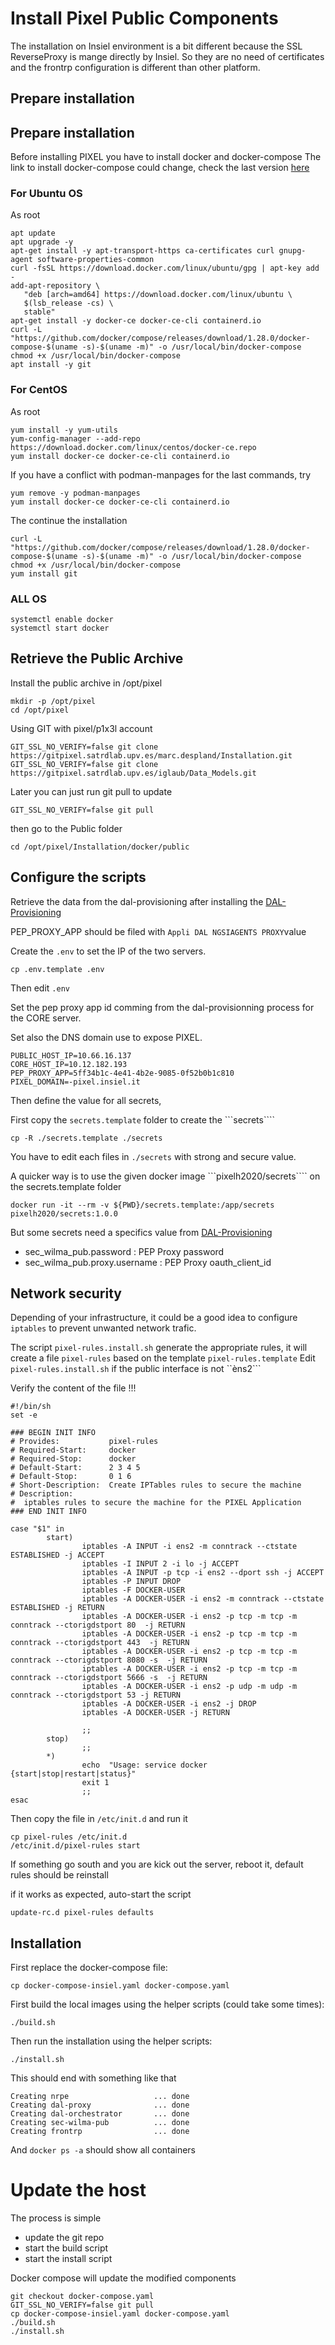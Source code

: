 # Install Pixel Public Components

The installation on Insiel environment is a bit different because the SSL ReverseProxy is mange directly by Insiel. So they are no need of certificates and the frontrp configuration is different than other platform.

## Prepare installation
## Prepare installation
Before installing PIXEL you have to install docker and docker-compose
The link to install docker-compose could change, check the last version [here](https://docs.docker.com/compose/install/)

### For Ubuntu OS

As root

```
apt update
apt upgrade -y
apt-get install -y apt-transport-https ca-certificates curl gnupg-agent software-properties-common
curl -fsSL https://download.docker.com/linux/ubuntu/gpg | apt-key add -
add-apt-repository \
   "deb [arch=amd64] https://download.docker.com/linux/ubuntu \
   $(lsb_release -cs) \
   stable"
apt-get install -y docker-ce docker-ce-cli containerd.io
curl -L "https://github.com/docker/compose/releases/download/1.28.0/docker-compose-$(uname -s)-$(uname -m)" -o /usr/local/bin/docker-compose
chmod +x /usr/local/bin/docker-compose
apt install -y git
```
### For  CentOS

As root
```
yum install -y yum-utils
yum-config-manager --add-repo https://download.docker.com/linux/centos/docker-ce.repo
yum install docker-ce docker-ce-cli containerd.io
```
If you have a conflict with podman-manpages for the last commands, try
```
yum remove -y podman-manpages
yum install docker-ce docker-ce-cli containerd.io
```

The continue the installation
```
curl -L "https://github.com/docker/compose/releases/download/1.28.0/docker-compose-$(uname -s)-$(uname -m)" -o /usr/local/bin/docker-compose
chmod +x /usr/local/bin/docker-compose
yum install git
```

### ALL OS
```
systemctl enable docker
systemctl start docker
```


## Retrieve the Public Archive
Install the public archive in /opt/pixel

```
mkdir -p /opt/pixel
cd /opt/pixel
```

Using GIT with pixel/p1x3l account
```
GIT_SSL_NO_VERIFY=false git clone https://gitpixel.satrdlab.upv.es/marc.despland/Installation.git
GIT_SSL_NO_VERIFY=false git clone https://gitpixel.satrdlab.upv.es/iglaub/Data_Models.git
```

Later you can just run git pull to update
```
GIT_SSL_NO_VERIFY=false git pull
```

then go to the Public folder
```
cd /opt/pixel/Installation/docker/public
```

## Configure the scripts 

Retrieve the data from the dal-provisioning after installing the [DAL-Provisioning](../core/README.md#DAL-Provisioning)

PEP_PROXY_APP should be filed with ```Appli DAL NGSIAGENTS PROXY```value

Create the ```.env``` to set the IP of the two servers.

```
cp .env.template .env
```

Then edit ```.env```

Set the pep proxy app id comming from the dal-provisionning process for the CORE server.

Set also the DNS domain use to expose PIXEL. 

```
PUBLIC_HOST_IP=10.66.16.137
CORE_HOST_IP=10.12.182.193
PEP_PROXY_APP=5ff34b1c-4e41-4b2e-9085-0f52b0b1c810
PIXEL_DOMAIN=-pixel.insiel.it
```
 
 Then define the value for all secrets, 

 First copy the ```secrets.template``` folder to create the ```secrets````

```
cp -R ./secrets.template ./secrets
```
 
 You have to edit each files in ```./secrets``` with strong and secure value.

 A quicker way is to use the given docker image ```pixelh2020/secrets```` on the secrets.template folder

```
docker run -it --rm -v ${PWD}/secrets.template:/app/secrets pixelh2020/secrets:1.0.0
```

But some secrets need a specifics value from [DAL-Provisioning](../core/README.md#DAL-Provisioning)
* sec_wilma_pub.password : PEP Proxy password
* sec_wilma_pub.proxy.username : PEP Proxy oauth_client_id


## Network security

Depending of your infrastructure, it could be a good idea to configure ```iptables``` to prevent unwanted network trafic.

The script ```pixel-rules.install.sh``` generate the appropriate rules, it will create a file ```pixel-rules``` based on the template ```pixel-rules.template```
Edit ```pixel-rules.install.sh``` if the public interface is not ``èns2```

Verify the content of the file !!!

```
#!/bin/sh
set -e

### BEGIN INIT INFO
# Provides:           pixel-rules
# Required-Start:     docker
# Required-Stop:      docker
# Default-Start:      2 3 4 5
# Default-Stop:       0 1 6
# Short-Description:  Create IPTables rules to secure the machine
# Description:
#  iptables rules to secure the machine for the PIXEL Application
### END INIT INFO

case "$1" in
        start)
                iptables -A INPUT -i ens2 -m conntrack --ctstate ESTABLISHED -j ACCEPT
                iptables -I INPUT 2 -i lo -j ACCEPT
                iptables -A INPUT -p tcp -i ens2 --dport ssh -j ACCEPT
                iptables -P INPUT DROP
                iptables -F DOCKER-USER
                iptables -A DOCKER-USER -i ens2 -m conntrack --ctstate ESTABLISHED -j RETURN
                iptables -A DOCKER-USER -i ens2 -p tcp -m tcp -m conntrack --ctorigdstport 80  -j RETURN
                iptables -A DOCKER-USER -i ens2 -p tcp -m tcp -m conntrack --ctorigdstport 443  -j RETURN
                iptables -A DOCKER-USER -i ens2 -p tcp -m tcp -m conntrack --ctorigdstport 8080 -s  -j RETURN
                iptables -A DOCKER-USER -i ens2 -p tcp -m tcp -m conntrack --ctorigdstport 5666 -s  -j RETURN
                iptables -A DOCKER-USER -i ens2 -p udp -m udp -m conntrack --ctorigdstport 53 -j RETURN
                iptables -A DOCKER-USER -i ens2 -j DROP
                iptables -A DOCKER-USER -j RETURN
                   
                ;;
        stop)
                ;;
        *)
                echo  "Usage: service docker {start|stop|restart|status}"
                exit 1
                ;;
esac
```

Then copy the file in ```/etc/init.d``` and run it

```
cp pixel-rules /etc/init.d
/etc/init.d/pixel-rules start
```

If something go south and you are kick out the server, reboot it, default rules should be reinstall

if it works as expected, auto-start the script
```
update-rc.d pixel-rules defaults
```

## Installation

First replace the docker-compose file:
```
cp docker-compose-insiel.yaml docker-compose.yaml
```

First build the local images using the helper scripts (could take some times):
```
./build.sh
```

Then run the installation using the helper scripts:
```
./install.sh
```

This should end with something like that
```
Creating nrpe                   ... done
Creating dal-proxy              ... done
Creating dal-orchestrator       ... done
Creating sec-wilma-pub          ... done
Creating frontrp                ... done
```

And ```docker ps -a``` should show all containers 

# Update the host

The process is simple
* update the git repo
* start the build script
* start the install script

Docker compose will update the modified components

```
git checkout docker-compose.yaml
GIT_SSL_NO_VERIFY=false git pull
cp docker-compose-insiel.yaml docker-compose.yaml
./build.sh
./install.sh
```
